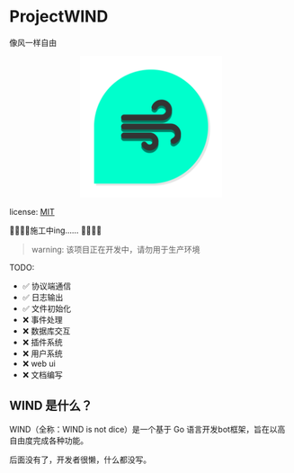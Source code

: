 # ProjectWIND
像风一样自由

<div style="text-align: center;"><img src="./icon.png" alt="ProjectWIND" width="50%" ></div>

license: [MIT](./LICENSE)

🚧🚧🚧🚧施工中ing…… 🚧🚧🚧🚧
> warning: 该项目正在开发中，请勿用于生产环境

TODO:
- ✅ 协议端通信
- ✅ 日志输出
- ✅ 文件初始化
- ❌ 事件处理
- ❌ 数据库交互
- ❌ 插件系统
- ❌ 用户系统
- ❌ web ui
- ❌ 文档编写

## WIND 是什么？

WIND（全称：WIND is not dice）是一个基于 Go 语言开发bot框架，旨在以高自由度完成各种功能。

后面没有了，开发者很懒，什么都没写。